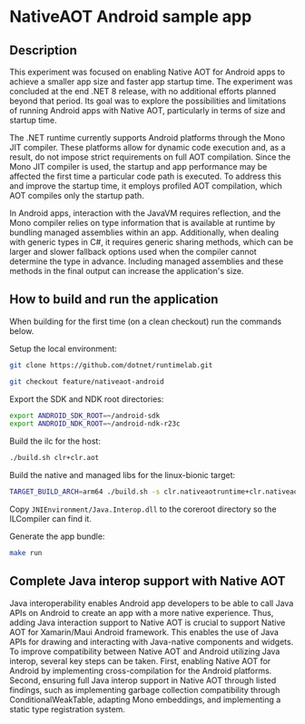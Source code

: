 # NativeAOT Android sample app

## Description

This experiment was focused on enabling Native AOT for Android apps to achieve a smaller app size and faster app startup time. The experiment was concluded at the end .NET 8 release, with no additional efforts planned beyond that period. Its goal was to explore the possibilities and limitations of running Android apps with Native AOT, particularly in terms of size and startup time.

The .NET runtime currently supports Android platforms through the Mono JIT compiler. These platforms allow for dynamic code execution and, as a result, do not impose strict requirements on full AOT compilation. Since the Mono JIT compiler is used, the startup and app performance may be affected the first time a particular code path is executed. To address this and improve the startup time, it employs profiled AOT compilation, which AOT compiles only the startup path.

In Android apps, interaction with the JavaVM requires reflection, and the Mono compiler relies on type information that is available at runtime by bundling managed assemblies within an app. Additionally, when dealing with generic types in C#, it requires generic sharing methods, which can be larger and slower fallback options used when the compiler cannot determine the type in advance. Including managed assemblies and these methods in the final output can increase the application's size.

## How to build and run the application

When building for the first time (on a clean checkout) run the commands below.

Setup the local environment:
```bash
git clone https://github.com/dotnet/runtimelab.git
```
```bash
git checkout feature/nativeaot-android
```

Export the SDK and NDK root directories:
```bash
export ANDROID_SDK_ROOT=~/android-sdk                                                                             
export ANDROID_NDK_ROOT=~/android-ndk-r23c
```
Build the ilc for the host:
```bash
./build.sh clr+clr.aot

```
Build the native and managed libs for the linux-bionic target:
```bash
TARGET_BUILD_ARCH=arm64 ./build.sh -s clr.nativeaotruntime+clr.nativeaotlibs+libs -os linux-bionic
```

Copy `JNIEnvironment/Java.Interop.dll` to the coreroot directory so the ILCompiler can find it.

Generate the app bundle:
``` bash
make run
```

## Complete Java interop support with Native AOT
Java interoperability enables Android app developers to be able to call Java APIs on Android to create an app with a more native experience. Thus, adding Java interaction support to Native AOT is crucial to support Native AOT for Xamarin/Maui Android framework. This enables the use of Java APIs for drawing and interacting with Java-native components and widgets. To improve compatibility between Native AOT and Android utilizing Java interop, several key steps can be taken. First, enabling Native AOT for Android by implementing cross-compilation for the Android platforms. Second, ensuring full Java interop support in Native AOT through listed findings, such as implementing garbage collection compatibility through ConditionalWeakTable, adapting Mono embeddings, and implementing a static type registration system.
